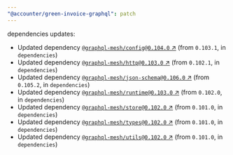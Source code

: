 ```yaml
---
"@accounter/green-invoice-graphql": patch
---
```

dependencies updates:
  - Updated dependency [`@graphql-mesh/config@0.104.0` ↗︎](https://www.npmjs.com/package/@graphql-mesh/config/v/0.104.0) (from `0.103.1`, in `dependencies`)
  - Updated dependency [`@graphql-mesh/http@0.103.0` ↗︎](https://www.npmjs.com/package/@graphql-mesh/http/v/0.103.0) (from `0.102.1`, in `dependencies`)
  - Updated dependency [`@graphql-mesh/json-schema@0.106.0` ↗︎](https://www.npmjs.com/package/@graphql-mesh/json-schema/v/0.106.0) (from `0.105.2`, in `dependencies`)
  - Updated dependency [`@graphql-mesh/runtime@0.103.0` ↗︎](https://www.npmjs.com/package/@graphql-mesh/runtime/v/0.103.0) (from `0.102.0`, in `dependencies`)
  - Updated dependency [`@graphql-mesh/store@0.102.0` ↗︎](https://www.npmjs.com/package/@graphql-mesh/store/v/0.102.0) (from `0.101.0`, in `dependencies`)
  - Updated dependency [`@graphql-mesh/types@0.102.0` ↗︎](https://www.npmjs.com/package/@graphql-mesh/types/v/0.102.0) (from `0.101.0`, in `dependencies`)
  - Updated dependency [`@graphql-mesh/utils@0.102.0` ↗︎](https://www.npmjs.com/package/@graphql-mesh/utils/v/0.102.0) (from `0.101.0`, in `dependencies`)
